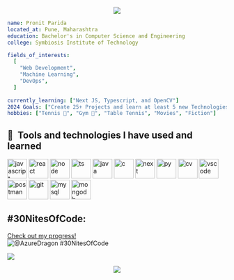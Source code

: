 <p align="center">
<img src="https://capsule-render.vercel.app/api?type=waving&height=100&color=gradient&text=Hello!%20I'm%20Pronit&reversal=false&textBg=false&fontSize=60&animation=fadeIn&section=header&fontColor=black" />
</p>

```yaml
name: Pronit Parida
located_at: Pune, Maharashtra
education: Bachelor's in Computer Science and Engineering
college: Symbiosis Institute of Technology

fields_of_interests:
  [
    "Web Development",
    "Machine Learning",
    "DevOps",
  ]
  
currently_learning: ["Next JS, Typescript, and OpenCV"]
2024 Goals: ["Create 25+ Projects and learn at least 5 new Technologies."]
hobbies: ["Tennis 🎾", "Gym 💪", "Table Tennis", "Movies", "Fiction"]
```
<h2> 🚀 &nbsp;Tools and technologies I have used and learned</h2>
<p align="left">
<img src="https://cdn.jsdelivr.net/gh/devicons/devicon@latest/icons/javascript/javascript-original.svg" alt="javascript" width="45" height="45" />   
<img src="https://cdn.jsdelivr.net/gh/devicons/devicon@latest/icons/react/react-original.svg" alt="react" width="45" height="45"/>
<img src="https://cdn.jsdelivr.net/gh/devicons/devicon@latest/icons/nodejs/nodejs-original-wordmark.svg" alt="node" width="45" height="45" /> 
<img src="https://cdn.jsdelivr.net/gh/devicons/devicon@latest/icons/typescript/typescript-original.svg" alt="ts" width="45" height="45" />
<img src="https://cdn.jsdelivr.net/gh/devicons/devicon@latest/icons/java/java-original-wordmark.svg" alt="java" width="45" height="45" /> 
<img src="https://cdn.jsdelivr.net/gh/devicons/devicon@latest/icons/c/c-original.svg" alt="c" width="45" height="45" />
<img src="https://cdn.jsdelivr.net/gh/devicons/devicon@latest/icons/nextjs/nextjs-original.svg" alt="next" width="45" height="45" />
<img src="https://cdn.jsdelivr.net/gh/devicons/devicon@latest/icons/python/python-original.svg" alt="py" width="45" height="45" />
<img src="https://cdn.jsdelivr.net/gh/devicons/devicon@latest/icons/opencv/opencv-original-wordmark.svg" alt="cv" width="45" height="45"/>
<img src="https://cdn.jsdelivr.net/gh/devicons/devicon/icons/vscode/vscode-original.svg" alt="vscode" width="45" height="45"/>
<img src="https://cdn.jsdelivr.net/gh/devicons/devicon@latest/icons/postman/postman-original-wordmark.svg" alt="postman" width="45" height="45" />
<img src="https://cdn.jsdelivr.net/gh/devicons/devicon@latest/icons/github/github-original.svg" alt="git" width="45" height="45" />
<img src="https://cdn.jsdelivr.net/gh/devicons/devicon@latest/icons/mysql/mysql-original-wordmark.svg" alt="mysql" width="45" height="45"/>
<img src="https://cdn.jsdelivr.net/gh/devicons/devicon@latest/icons/mongodb/mongodb-original.svg" alt="mongodb" width="45" height="45" />
</p>


## #30NitesOfCode:

  [Check out my progress!](https://www.codedex.io/@AzureDragon/30-nites-of-code)  
  ![@AzureDragon #30NitesOfCode](https://www.codedex.io/api/petStatus?user=AzureDragon)

  <a href="https://visitcount.itsvg.in">
  <img src="https://visitcount.itsvg.in/api?id=Pronit21&label=Profile%20Views&color=0&icon=6&pretty=false" />
  </a>
  
<p align="center">
<img src="https://capsule-render.vercel.app/api?type=waving&height=100&color=gradient&reversal=false&textBg=false&fontSize=60&animation=fadeIn&section=footer&fontColor=black" />
</p>

